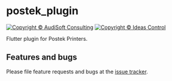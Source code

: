 # postek_plugin
[![Copyright © AudiSoft Consulting][audisoft_badge]][audisoft_url] [![Copyright © Ideas Control][ideas_badge]][ideas_url]

[audisoft_badge]: https://img.shields.io/badge/Copyright%20%C2%A9%202020%20-AudiSoft-orange (Copyright © AudiSoft Consulting)
[audisoft_url]: https://www.audisoft.com/

[ideas_badge]: https://img.shields.io/badge/Copyright%20%C2%A9%202020%20-Ideas%20Control-orange (Copyright © Ideas Control)
[ideas_url]: https://www.ideascontrol.com/

Flutter plugin for Postek Printers.

## Features and bugs
Please file feature requests and bugs at the [issue tracker][tracker].

[tracker]: https://github.com/Henutsen/chainway_r6_plugin/issues